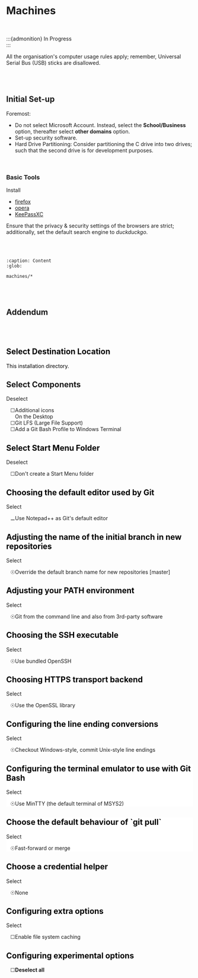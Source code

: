 <br>

# Machines

<br>

:::{admonition} In Progress
<br>
:::

All the organisation's computer usage rules apply; remember, Universal Serial Bus (USB) sticks are disallowed.

<br>
<br>

## Initial Set-up

Foremost:

* Do not select Microsoft Account.  Instead, select the **School/Business** option, thereafter select **other domains** option.
* Set-up security software.
* Hard Drive Partitioning: Consider partitioning the C drive into two drives; such that the second drive is for development purposes.

<br>

### Basic Tools

Install

* [firefox](https://www.mozilla.org/en-GB/firefox/)
* [opera](https://www.opera.com)
* [KeePassXC](https://keepassxc.org/)

Ensure that the privacy & security settings of the browsers are strict; additionally, set the default search engine to _duckduckgo_.

<br>
<br>


```{toctree}
:caption: Content
:glob:

machines/*
```

<br>
<br>

## Addendum

<br>
<br>

<div class="carousel-page-container">
  <div class="carousel-container">
    <div class="carousel-cell">
      <div class="carousel-slide">
        <div class="carousel-slide-copy">
          <h2 style="color: black;">Select Destination Location</h2>
          <p style="color: black;">This installation directory.</p>
        </div>
      </div>
    </div>
    <div class="carousel-cell">
      <div class="carousel-slide">
        <div class="carousel-slide-copy">
          <h2>Select Components</h2>
          Deselect            
            <ul style="list-style-type: '\2610';">
              <li>Additional icons<br>On the Desktop</li>
              <li>Git LFS (Large File Support)</li>
              <li>Add a Git Bash Profile to Windows Terminal</li>
            </ul>
        </div>
      </div>
    </div>
    <div class="carousel-cell">
      <div class="carousel-slide">
        <div class="carousel-slide-copy">
          <h2 style="color: black;">Select Start Menu Folder</h2>
          Deselect
          <ul style="list-style-type: '\2610';">
            <li>Don't create a Start Menu folder</li>
          </ul>
        </div>
      </div>
    </div>
    <div class="carousel-cell">
      <div class="carousel-slide">
        <div class="carousel-slide-copy">
          <h2 style="color: black;">Choosing the default editor used by Git</h2>
          Select
          <ul style="list-style-type: '\268A';">
            <li>Use Notepad++ as Git's default editor</li>
          </ul>
        </div>
      </div>
    </div>
    <div class="carousel-cell">
      <div class="carousel-slide">
        <div class="carousel-slide-copy">
          <h2 style="color: black;">Adjusting the name of the initial branch in new repositories</h2>
          Select
          <ul style="list-style-type: '\2609';">
            <li>Override the default branch name for new repositories [master]</li>
          </ul>
        </div>
      </div>
    </div>
    <div class="carousel-cell">
      <div class="carousel-slide">
        <div class="carousel-slide-copy">
          <h2 style="color: black;">Adjusting your PATH environment</h2>
          Select          
          <ul style="list-style-type: '\2609';">
            <li>Git from the command line and also from 3rd-party software</li>
          </ul>
        </div>
      </div>
    </div>
    <div class="carousel-cell">
      <div class="carousel-slide">
        <div class="carousel-slide-copy">
          <h2 style="color: black;">Choosing the SSH executable</h2>
          Select
          <ul style="list-style-type: '\2609';">
            <li>Use bundled OpenSSH</li>
          </ul>
        </div>
      </div>
    </div>
    <div class="carousel-cell">
      <div class="carousel-slide">
        <div class="carousel-slide-copy">
          <h2 style="color: black;">Choosing HTTPS transport backend</h2>
          Select
          <ul style="list-style-type: '\2609';">
            <li>Use the OpenSSL library</li>
          </ul>
        </div>
      </div>
    </div>
    <div class="carousel-cell">
      <div class="carousel-slide">
        <div class="carousel-slide-copy">
          <h2 style="color: black;">Configuring the line ending conversions</h2>
          Select
          <ul style="list-style-type: '\2609';">
            <li>Checkout Windows-style, commit Unix-style line endings</li>
          </ul>
        </div>
      </div>
    </div>
    <div class="carousel-cell">
      <div class="carousel-slide" style="background: #ffffff;">
        <div class="carousel-slide-copy">
          <h2 style="color: black;">Configuring the terminal emulator to use with Git Bash</h2>
          Select
          <ul style="list-style-type: '\2609';">
            <li>Use MinTTY (the default terminal of MSYS2)</li>
          </ul>
        </div>
      </div>
    </div>
    <div class="carousel-cell">
      <div class="carousel-slide" style="background: #ffffff;">
        <div class="carousel-slide-copy">
          <h2 style="color: black;">Choose the default behaviour of `git pull`</h2>
          Select
          <ul style="list-style-type: '\2609';">
            <li>Fast-forward or merge</li>
          </ul>
        </div>
      </div>
    </div>
    <div class="carousel-cell">
      <div class="carousel-slide">
        <div class="carousel-slide-copy">
          <h2 style="color: black;">Choose a credential helper</h2>
          Select          
          <ul style="list-style-type: '\2609';">
            <li>None</li>
          </ul>
        </div>
      </div>
    </div>
    <div class="carousel-cell">
      <div class="carousel-slide">
        <div class="carousel-slide-copy">
          <h2 style="color: black;">Configuring extra options</h2>
          Select          
          <ul style="list-style-type: '\2610';">
            <li>Enable file system caching</li>
          </ul>
        </div>
      </div>
    </div>
    <div class="carousel-cell">
      <div class="carousel-slide">
        <div class="carousel-slide-copy">
          <h2 style="color: black;">Configuring experimental options</h2>
          <ul style="list-style-type: '\2610';">
            <li><b>Deselect all</b></li>
          </ul>
        </div>
      </div>
    </div>
  </div>
</div>

<script>
let elem = document.querySelector(".carousel-container");
new Flickity(elem, {
    cellAlign: "right",
    contain: true,
    initialIndex: 2,
    pageDots: false,
    wrapAround: true,
    draggable: true,
    prevNextButtons: true,
    pauseAutoPlayOnHover: false
});
</script>

<br>
<br>

